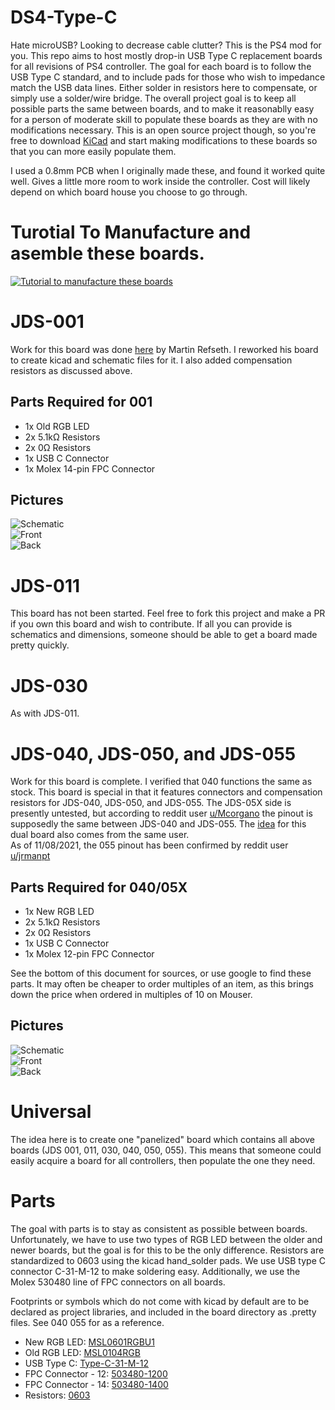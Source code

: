 # DS4-Type-C
Hate microUSB? Looking to decrease cable clutter? This is the PS4 mod for you. This repo aims to host mostly drop-in USB Type C replacement boards for all revisions of PS4 controller. The goal for each board is to follow the USB Type C standard, and to include pads for those who wish to impedance match the USB data lines. Either solder in resistors here to compensate, or simply use a solder/wire bridge. The overall project goal is to keep all possible parts the same between boards, and to make it reasonablly easy for a person of moderate skill to populate these boards as they are with no modifications necessary. This is an open source project though, so you're free to download [KiCad](https://www.kicad.org/download/) and start making modifications to these boards so that you can more easily populate them.

I used a 0.8mm PCB when I originally made these, and found it worked quite well. Gives a little more room to work inside the controller. Cost will likely depend on which board house you choose to go through.  
# Turotial To Manufacture and asemble these boards.
[![Tutorial to manufacture these boards](https://img.youtube.com/vi/DVEYy7VKs3Q/0.jpg)](http://www.youtube.com/watch?v=DVEYy7VKs3Q)


# JDS-001
Work for this board was done [here](https://github.com/HDR/DualShock4-USB-C) by Martin Refseth. I reworked his board to create kicad and schematic files for it. I also added compensation resistors as discussed above.

## Parts Required for 001
- 1x Old RGB LED  
- 2x 5.1kΩ Resistors  
- 2x 0Ω Resistors  
- 1x USB C Connector  
- 1x Molex 14-pin FPC Connector 

## Pictures
![Schematic](https://github.com/12ian3/DS4-Type-C/blob/main/001/001.svg)  
![Front](https://github.com/12ian3/DS4-Type-C/blob/main/001/001_Front.png)  
![Back](https://github.com/12ian3/DS4-Type-C/blob/main/001/001_Back.png)

# JDS-011
This board has not been started. Feel free to fork this project and make a PR if you own this board and wish to contribute. If all you can provide is schematics and dimensions, someone should be able to get a board made pretty quickly.

# JDS-030
As with JDS-011.

# JDS-040, JDS-050, and JDS-055
Work for this board is complete. I verified that 040 functions the same as stock. This board is special in that it features connectors and compensation resistors for JDS-040, JDS-050, and JDS-055. The JDS-05X side is presently untested, but according to reddit user [u/Mcorgano](https://www.reddit.com/r/PS4Mods/comments/p2q3da/selling_dropin_replacement_type_c_charge_boards/h8oozja/) the pinout is supposedly the same between JDS-040 and JDS-055. The [idea](https://www.reddit.com/r/PS4Mods/comments/p2q3da/selling_dropin_replacement_type_c_charge_boards/h8os8rh/) for this dual board also comes from the same user.  
As of 11/08/2021, the 055 pinout has been confirmed by reddit user [u/jrmanpt](https://old.reddit.com/r/PS4Mods/comments/p6g08b/open_sourcing_the_type_c_charge_boards_help_me/hjoxedu/)

## Parts Required for 040/05X
- 1x New RGB LED  
- 2x 5.1kΩ Resistors  
- 2x 0Ω Resistors  
- 1x USB C Connector  
- 1x Molex 12-pin FPC Connector  

See the bottom of this document for sources, or use google to find these parts. It may often be cheaper to order multiples of an item, as this brings down the price when ordered in multiples of 10 on Mouser.

## Pictures
![Schematic](https://github.com/12ian3/DS4-Type-C/blob/main/040%20055/040%20055.svg)  
![Front](https://github.com/12ian3/DS4-Type-C/blob/main/040%20055/040%20055_Front.png)  
![Back](https://github.com/12ian3/DS4-Type-C/blob/main/040%20055/040%20055_Back.png)

# Universal
The idea here is to create one "panelized" board which contains all above boards (JDS 001, 011, 030, 040, 050, 055). This means that someone could easily acquire a board for all controllers, then populate the one they need.


# Parts
The goal with parts is to stay as consistent as possible between boards. Unfortunately, we have to use two types of RGB LED between the older and newer boards, but the goal is for this to be the only difference. Resistors are standardized to 0603 using the kicad hand_solder pads. We use USB type C connector C-31-M-12 to make soldering easy. Additionally, we use the Molex 530480 line of FPC connectors on all boards.  

Footprints or symbols which do not come with kicad by default are to be declared as project libraries, and included in the board directory as .pretty files. See 040 055 for as a reference.  

- New RGB LED:          [MSL0601RGBU1](https://www.mouser.com/ProductDetail/ROHM-Semiconductor/MSL0601RGBU1?qs=F5EMLAvA7IAg0rK0mfHa6w%3D%3D)
- Old RGB LED:          [MSL0104RGB](https://www.mouser.com/ProductDetail/ROHM-Semiconductor/MSL0104RGBU1?qs=%2Fha2pyFaduhThMWGX8bFHltJ8rIVfHrbMpgQU1T0g7RvDKWc6HIiGQ%3D%3D)
- USB Type C:           [Type-C-31-M-12](https://www.lcsc.com/product-detail/USB-Type-C_Korean-Hroparts-Elec-TYPE-C-31-M-12_C165948.html)
- FPC Connector - 12:   [503480-1200](https://www.mouser.com/ProductDetail/Molex/503480-1200?qs=%2Fha2pyFaduiit5JSGz5lsv1U%252BbZL3U56cNxg7eoCvCy3Ie8rHq3SFA%3D%3D)
- FPC Connector - 14:   [503480-1400](https://www.mouser.com/ProductDetail/Molex/503480-1400?qs=%2Fha2pyFadujj30aImGpM0ckpak%252BVtmx2aY5U9nBD5Hh2NWtQuUTDBg%3D%3D)
- Resistors:            [0603](https://www.mouser.com/Passive-Components/Resistors/Film-Resistors/Thin-Film-Resistors-SMD/_/N-7gz44?Keyword=0603&FS=True)
